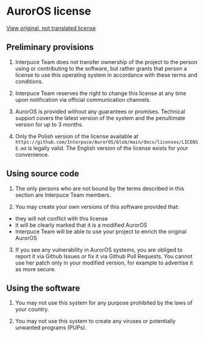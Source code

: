 # AurorOS license

[View original, not translated license](https://github.com/Interpuce/AurorOS/blob/main/docs/LICENSE.md)

## Preliminary provisions

1. Interpuce Team does not transfer ownership of the project to the person using or contributing to the software, but rather grants that person a license to use this operating system in accordance with these terms and conditions.

2. Interpuce Team reserves the right to change this license at any time upon notification via official communication channels.

3. AurorOS is provided without any guarantees or promises. Technical support covers the latest version of the system and the penultimate version for up to 3 months.

4. Only the Polish version of the license available at `https://github.com/Interpuce/AurorOS/blob/main/docs/licenses/LICENSE.md` is legally valid. The English version of the license exists for your convenience.

## Using source code

1. The only persons who are not bound by the terms described in this section are Interpuce Team members.

2. You may create your own versions of this software provided that:
 - they will not conflict with this license
 - it will be clearly marked that it is a modified AurorOS
 - Interpuce Team will be able to use your project to enrich the original AurorOS

3. If you see any vulnerability in AurorOS systems, you are obliged to report it via Github Issues or fix it via Github Pull Requests. You cannot use her patch only in your modified version, for example to advertise it as more secure.

## Using the software

1. You may not use this system for any purpose prohibited by the laws of your country.

2. You may not use this system to create any viruses or potentially unwanted programs (PUPs).